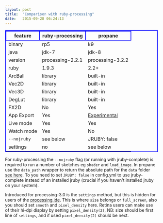 ```yaml
---
layout: post
title:  "Comparison with ruby-processing"
date:   2015-09-28 06:24:13
---
```


<style>
table{
    border-collapse: collapse;
    border-spacing: 0;
    border:2px solid #0000FF;
}

th{
    border:2px solid #0000FF;
}
</style>

|feature       |  ruby-processing  |  propane        |
|----------    |---------------    |-----------      |
|binary        |rp5                |k9               |
|java          |jdk-7              |jdk-8            |
|version       |processing-2.2.1   |processing-3.2.2 |
|ruby          |1.9.3              |2.2+             |
|ArcBall       |library            |built-in         |
|Vec2D         |library            |built-in         |
|Vec3D         |library            |built-in         |
|DegLut        |library            |built-in         |
|FX2D          |No                 |Yes              |
|App Export    |Yes                |[Experimental][exp]|
|Live mode     |Yes                |Yes              |
|Watch mode    |Yes                |No               |
|`--nojruby`   |see below          |JRUBY: false     |
|settings      |no                 |see below        |


For ruby-processing the `--nojruby` flag (or running with jruby-complete) is required to run a number of sketches eg `shader` and `load_image`. In propane use the `data_path` wrapper to return the absolute path for the `data` folder [see here][here]. To you need to set `JRUBY: false` in config.yml to use jruby-complete instead of an installed jruby (crucial if you haven't installed jruby on your system).

Introduced for processing-3.0 is the `settings` method, but this is hidden for users of the [processing ide][settings]. This is where `size` belongs or `full_screen`, also you should set `smooth` and `pixel_density` here. Retina users can make use of their hi-dpi display by setting `pixel_density(2)`, NB: size should be first line of `settings`, and if used `pixel_density(2)` should be next.

[settings]:https://processing.org/reference/settings_.html
[here]:{{site.github.url}}/data_path/
[exp]:https://github.com/poqudrof/propane-rawr-example